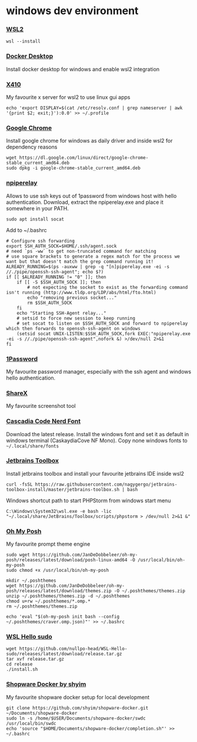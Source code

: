 # windows dev environment

### [WSL2](https://learn.microsoft.com/en-us/windows/wsl/install)
```
wsl --install
```

### [Docker Desktop](https://docs.docker.com/desktop/install/windows-install/)
Install docker desktop for windows and enable wsl2 integration

### [X410](https://x410.dev/)
My favourite x server for wsl2 to use linux gui apps
```
echo 'export DISPLAY=$(cat /etc/resolv.conf | grep nameserver | awk '{print $2; exit;}'):0.0' >> ~/.profile
```

### [Google Chrome](https://www.google.com/intl/en_us/chrome/)
Install google chrome for windows as daily driver and inside wsl2 for dependency reasons
```
wget https://dl.google.com/linux/direct/google-chrome-stable_current_amd64.deb
sudo dpkg -i google-chrome-stable_current_amd64.deb
```

### [npiperelay](https://github.com/jstarks/npiperelay/releases/tag/v0.1.0)
Allows to use ssh keys out of 1password from windows host with hello authentication.
Download, extract the npiperelay.exe and place it somewhere in your PATH.
```
sudo apt install socat
```
Add to ~/.bashrc
```
# Configure ssh forwarding
export SSH_AUTH_SOCK=$HOME/.ssh/agent.sock
# need `ps -ww` to get non-truncated command for matching
# use square brackets to generate a regex match for the process we want but that doesn't match the grep command running it!
ALREADY_RUNNING=$(ps -auxww | grep -q "[n]piperelay.exe -ei -s //./pipe/openssh-ssh-agent"; echo $?)
if [[ $ALREADY_RUNNING != "0" ]]; then
    if [[ -S $SSH_AUTH_SOCK ]]; then
        # not expecting the socket to exist as the forwarding command isn't running (http://www.tldp.org/LDP/abs/html/fto.html)
        echo "removing previous socket..."
        rm $SSH_AUTH_SOCK
    fi
    echo "Starting SSH-Agent relay..."
    # setsid to force new session to keep running
    # set socat to listen on $SSH_AUTH_SOCK and forward to npiperelay which then forwards to openssh-ssh-agent on windows
    (setsid socat UNIX-LISTEN:$SSH_AUTH_SOCK,fork EXEC:"npiperelay.exe -ei -s //./pipe/openssh-ssh-agent",nofork &) >/dev/null 2>&1
fi
```

### [1Password](https://1password.com/downloads/windows/)
My favourite password manager, especially with the ssh agent and windows hello authentication.

### [ShareX](https://github.com/ShareX/ShareX/releases)
My favourite screenshot tool

### [Cascadia Code Nerd Font](https://github.com/ryanoasis/nerd-fonts/releases/)
Download the latest release. Install the windows font and set it as default in windows terminal (CaskaydiaCove NF Mono).
Copy none windows fonts to `~/.local/share/fonts`

### [Jetbrains Toolbox](https://www.jetbrains.com/toolbox-app/)
Install jetbrains toolbox and install your favourite jetbrains IDE inside wsl2
```
curl -fsSL https://raw.githubusercontent.com/nagygergo/jetbrains-toolbox-install/master/jetbrains-toolbox.sh | bash
```

Windows shortcut path to start PHPStorm from windows start menu
```
C:\Windows\System32\wsl.exe -e bash -lic "~/.local/share/JetBrains/Toolbox/scripts/phpstorm > /dev/null 2>&1 &"
```

### [Oh My Posh](https://ohmyposh.dev/docs/installation/linux)
My favourite prompt theme engine
```
sudo wget https://github.com/JanDeDobbeleer/oh-my-posh/releases/latest/download/posh-linux-amd64 -O /usr/local/bin/oh-my-posh
sudo chmod +x /usr/local/bin/oh-my-posh

mkdir ~/.poshthemes
wget https://github.com/JanDeDobbeleer/oh-my-posh/releases/latest/download/themes.zip -O ~/.poshthemes/themes.zip
unzip ~/.poshthemes/themes.zip -d ~/.poshthemes
chmod u+rw ~/.poshthemes/*.omp.*
rm ~/.poshthemes/themes.zip

echo 'eval "$(oh-my-posh init bash --config ~/.poshthemes/craver.omp.json)"' >> ~/.bashrc
```

### [WSL Hello sudo](https://github.com/nullpo-head/WSL-Hello-sudo)
```
wget https://github.com/nullpo-head/WSL-Hello-sudo/releases/latest/download/release.tar.gz
tar xvf release.tar.gz
cd release
./install.sh
```

### [Shopware Docker by shyim](https://github.com/shyim/shopware-docker)
My favourite shopware docker setup for local development
```
git clone https://github.com/shyim/shopware-docker.git ~/Documents/shopware-docker
sudo ln -s /home/$USER/Documents/shopware-docker/swdc /usr/local/bin/swdc
echo 'source "$HOME/Documents/shopware-docker/completion.sh"' >> ~/.bashrc
```
